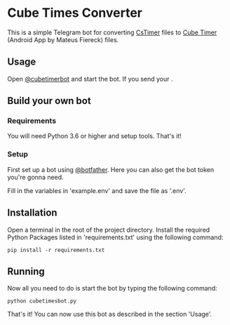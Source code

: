 # Cube Times Converter
This is a simple Telegram bot for converting [CsTimer](https://cstimer.net/) files to [Cube Timer](https://play.google.com/store/apps/details?id=br.com.mateusfiereck.cubetimer&hl=en) (Android App by Mateus Fiereck) files.

## Usage
Open [@cubetimerbot](http://t.me/cubetimerbot) and start the bot. If you send your .

## Build your own bot
### Requirements
You will need Python 3.6 or higher and setup tools. That's it!

### Setup
First set up a bot using [@botfather](http://t.me/botfather). Here you can also get the bot token you're gonna need.

Fill in the variables in 'example.env' and save the file as '.env'.

## Installation
Open a terminal in the root of the project directory. 
Install the required Python Packages listed in 'requirements.txt' using the following command:

```
pip install -r requirements.txt
```

## Running
Now all you need to do is start the bot by typing the following command:

```
python cubetimesbot.py
```

That's it! You can now use this bot as described in the section 'Usage'.

